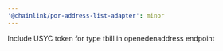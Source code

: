 ```yaml
---
'@chainlink/por-address-list-adapter': minor
---
```


Include USYC token for type tbill in openedenaddress endpoint
